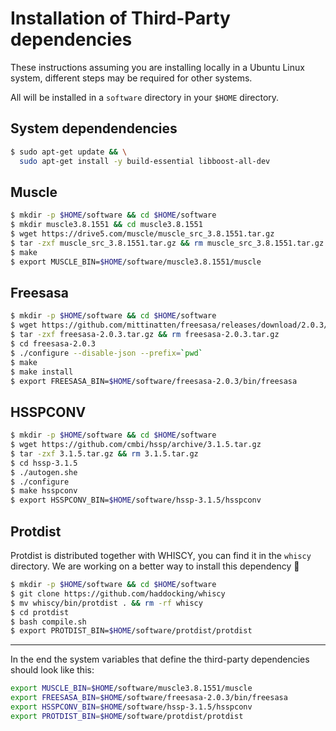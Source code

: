 # Installation of Third-Party dependencies

These instructions assuming you are installing locally in a Ubuntu Linux system, different steps may be required for other systems.

All will be installed in a `software` directory in your `$HOME` directory.

## System dependendencies

```bash
$ sudo apt-get update && \
  sudo apt-get install -y build-essential libboost-all-dev
```

## Muscle

```bash
$ mkdir -p $HOME/software && cd $HOME/software
$ mkdir muscle3.8.1551 && cd muscle3.8.1551
$ wget https://drive5.com/muscle/muscle_src_3.8.1551.tar.gz
$ tar -zxf muscle_src_3.8.1551.tar.gz && rm muscle_src_3.8.1551.tar.gz
$ make
$ export MUSCLE_BIN=$HOME/software/muscle3.8.1551/muscle
```

## Freesasa
```bash
$ mkdir -p $HOME/software && cd $HOME/software
$ wget https://github.com/mittinatten/freesasa/releases/download/2.0.3/freesasa-2.0.3.tar.gz
$ tar -zxf freesasa-2.0.3.tar.gz && rm freesasa-2.0.3.tar.gz
$ cd freesasa-2.0.3
$ ./configure --disable-json --prefix=`pwd`
$ make
$ make install
$ export FREESASA_BIN=$HOME/software/freesasa-2.0.3/bin/freesasa
```

## HSSPCONV
```bash
$ mkdir -p $HOME/software && cd $HOME/software
$ wget https://github.com/cmbi/hssp/archive/3.1.5.tar.gz
$ tar -zxf 3.1.5.tar.gz && rm 3.1.5.tar.gz
$ cd hssp-3.1.5
$ ./autogen.she
$ ./configure
$ make hsspconv
$ export HSSPCONV_BIN=$HOME/software/hssp-3.1.5/hsspconv
```

## Protdist

Protdist is distributed together with WHISCY, you can find it in the `whiscy` directory. We are working on a better way to install this dependency 🙂

```bash
$ mkdir -p $HOME/software && cd $HOME/software
$ git clone https://github.com/haddocking/whiscy
$ mv whiscy/bin/protdist . && rm -rf whiscy
$ cd protdist
$ bash compile.sh
$ export PROTDIST_BIN=$HOME/software/protdist/protdist
```

---

In the end the system variables that define the third-party dependencies should look like this:

```bash
export MUSCLE_BIN=$HOME/software/muscle3.8.1551/muscle
export FREESASA_BIN=$HOME/software/freesasa-2.0.3/bin/freesasa
export HSSPCONV_BIN=$HOME/software/hssp-3.1.5/hsspconv
export PROTDIST_BIN=$HOME/software/protdist/protdist
```